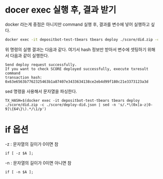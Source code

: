 

# docer exec 실행 후, 결과 받기
docker 라는게 중점은 아니지만 command 실행 후, 결과를 변수에 넣어 실행하고 싶다.
```sh
docker exec -it depositbot-test-tbears tbears deploy ./score/did.zip -c ./score/deploy-did.json 
```
위 명령의 실행 결과는 다음과 같다. 여기서 hash 정보만 받아서 변수에 셋팅하기 위해서 다음과 같이 실행한다.
```
Send deploy request successfully.
If you want to check SCORE deployed successfully, execute txresult command
transaction hash: 0x63e6563b7762325463b1a87407e3433634138ce2eb4d99f180c21e3373123a3d
```
sed 명령을 사용해서 문자열을 파싱한다. 
```
TX_HASH=$(docker exec -it depositbot-test-tbears tbears deploy ./score/did.zip -c ./score/deploy-did.json | sed -n 's/.*\(0x[a-z|0-9]\{64\}\).*/\1/p')
```


# if 옵션
-z : 문자열의 길이가 0이면 참
```
if [ -z $A ];
```

-n : 문자열의 길이가 0이면 아니면 참
```
if [ -n $A ];
```